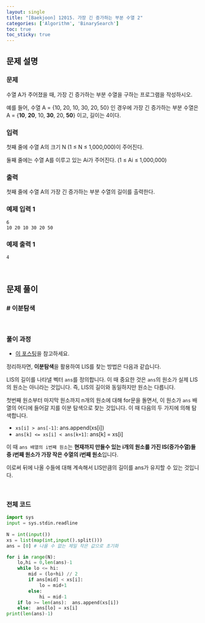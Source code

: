 ```yaml
---
layout: single
title: "[Baekjoon] 12015. 가장 긴 증가하는 부분 수열 2"
categories: ['Algorithm', 'BinarySearch']
toc: true
toc_sticky: true
---
```


## 문제 설명

### 문제

수열 A가 주어졌을 때, 가장 긴 증가하는 부분 수열을 구하는 프로그램을 작성하시오.

예를 들어, 수열 A = {10, 20, 10, 30, 20, 50} 인 경우에 가장 긴 증가하는 부분 수열은 A = {**10**, **20**, 10, **30**, 20, **50**} 이고, 길이는 4이다.

### 입력

첫째 줄에 수열 A의 크기 N (1 ≤ N ≤ 1,000,000)이 주어진다.

둘째 줄에는 수열 A를 이루고 있는 Ai가 주어진다. (1 ≤ Ai ≤ 1,000,000)

### 출력

첫째 줄에 수열 A의 가장 긴 증가하는 부분 수열의 길이를 출력한다.

### 예제 입력 1

```
6
10 20 10 30 20 50
```

### 예제 출력 1

```
4
```

<br>

## 문제 풀이

### \# 이분탐색

<br>

### 풀이 과정

* [이 포스팅](https://jason9319.tistory.com/113)을 참고하세요. 

정리하자면, **이분탐색**을 활용하여 LIS를 찾는 방법은 다음과 같습니다. 

LIS의 길이를 나타낼 벡터 `ans`를 정의합니다. 이 때 중요한 것은 `ans`의 원소가 실제 LIS의 원소는 아니라는 것입니다. 즉, LIS의 길이와 동일하지만 원소는 다릅니다. 

첫번째 원소부터 마지막 원소까지 n개의 원소에 대해 for문을 돌면서, 이 원소가 `ans` 배열의 어디에 들어갈 지를 이분 탐색으로 찾는 것입니다. 이 때 다음의 두 가지에 의해 탐색합니다. 

*  `xs[i] > ans[-1]`: ans.append(xs[i])
* `ans[k] <= xs[i] < ans[k+1]`: ans[k] = xs[i]

이 때 `ans 배열의 i번째 원소`는 **현재까지 만들수 있는 i개의 원소를 가진 IS(증가수열)들 중 i번째 원소가 가장 작은 수열의 i번째 원소**입니다. 

이로써 뒤에 나올 수들에 대해 계속해서 LIS만큼의 길이를 ans가 유지할 수 있는 것입니다. 

<br>

### 전체 코드

```python
import sys
input = sys.stdin.readline
    
N = int(input())
xs = list(map(int,input().split()))
ans = [0] # 나올 수 없는 제일 작은 값으로 초기화

for i in range(N):
    lo,hi = 0,len(ans)-1
    while lo <= hi:
        mid = (lo+hi) // 2
        if ans[mid] < xs[i]:
            lo = mid+1
        else:
            hi = mid-1
    if lo >= len(ans):  ans.append(xs[i])
    else:  ans[lo] = xs[i]
print(len(ans)-1)
```





